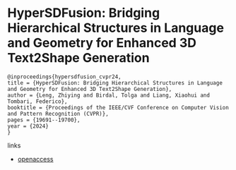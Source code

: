 # HyperSDFusion: Bridging Hierarchical Structures in Language and Geometry for Enhanced 3D Text2Shape Generation

```
@inproceedings{hypersdfusion_cvpr24,
title = {HyperSDFusion: Bridging Hierarchical Structures in Language and Geometry for Enhanced 3D Text2Shape Generation},
author = {Leng, Zhiying and Birdal, Tolga and Liang, Xiaohui and Tombari, Federico},
booktitle = {Proceedings of the IEEE/CVF Conference on Computer Vision and Pattern Recognition (CVPR)},
pages = {19691--19700},
year = {2024}
}
```

links
- [openaccess](https://openaccess.thecvf.com//content/CVPR2024/html/Leng_HyperSDFusion_Bridging_Hierarchical_Structures_in_Language_and_Geometry_for_Enhanced_CVPR_2024_paper.html)
